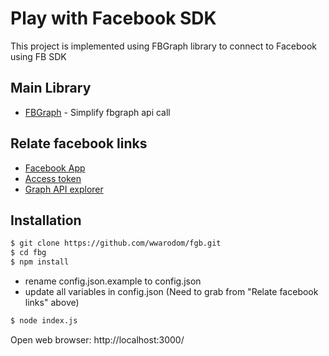 # Play with Facebook SDK
This project is implemented using FBGraph library to connect to Facebook using FB SDK

## Main Library
- [FBGraph](https://github.com/criso/fbgraph) - Simplify fbgraph api call

## Relate facebook links
- [Facebook App](https://developers.facebook.com/apps/)
- [Access token](https://developers.facebook.com/tools/access_token/)
- [Graph API explorer](https://developers.facebook.com/tools/explorer/)

## Installation
```bash
$ git clone https://github.com/wwarodom/fgb.git
$ cd fbg
$ npm install
```

- rename config.json.example to config.json
- update all variables in config.json (Need to grab from "Relate facebook links" above)

```bash
$ node index.js
```
 Open web browser:  http://localhost:3000/